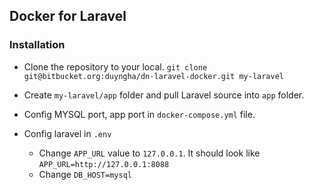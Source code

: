 ## Docker for Laravel

### Installation

* Clone the repository to your local.
`git clone git@bitbucket.org:duyngha/dn-laravel-docker.git my-laravel`

* Create `my-laravel/app` folder and pull Laravel source into `app` folder.

* Config MYSQL port, app port in `docker-compose.yml` file.

* Config laravel in `.env`
  - Change `APP_URL` value to `127.0.0.1`. It should look like `APP_URL=http://127.0.0.1:8088`
  - Change `DB_HOST=mysql`


